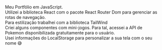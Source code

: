 Meu Portfólio em JavaScript. </br>
Utilizei a biblioteca React com o pacote React Router Dom para gerenciar as rotas de navegação. </br>
Para estilização trabalhei com a biblioteca TailWind </br>
Criei alguns componentes com mini-jogos. Para tal, acessei a API de Pokemon disponibilizada gratuitamente para o usuário. </br>
Usei informações do LocalStorage para personalizar a sua tela com o seu nome :sweat_smile: </br>

